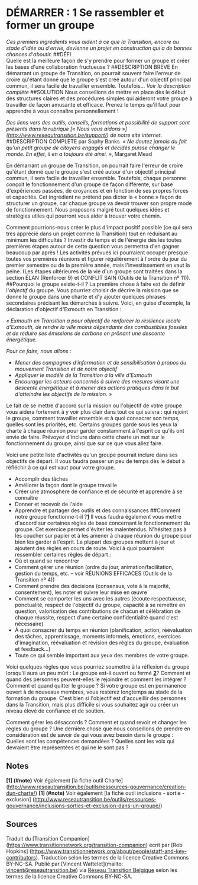# DÉMARRER : 1 Se rassembler et former un groupe
*Ces premiers ingrédients vous aident à ce que la Transition, encore au stade d'idée ou d'envie, devienne un projet en construction qui a de bonnes chances d'aboutir.* 
##DÉFI	
Quelle est la meilleure façon de s'y prendre pour former un groupe et créer les bases d'une collaboration fructueuse ?
##DESCRIPTION BREVE
En démarrant un groupe de Transition, on pourrait souvent faire l'erreur de croire qu'étant donné que le groupe s'est créé autour d'un objectif principal commun, il sera facile de travailler ensemble. Toutefois... 
*Voir la description complète*
##SOLUTION
Nous conseillons de mettre en place  dès le début des structures claires et des procédures simples qui aideront votre groupe à travailler de façon amusante et efficace. Prenez le temps qu'il faut pour apprendre à vous connaître personnellement !

*Des liens vers des outils, conseils, formations et possibilité de support sont présents dans la rubrique [« Nous vous aidons »] (http://www.reseautransition.be/support/) de notre site internet.* 
##DESCRIPTION COMPLETE par Sophy Banks 
*« Ne doutez jamais du fait qu'un petit groupe de citoyens engagés et décidés puisse changer le monde. En effet, il en a toujours été ainsi. »*, Margaret Mead

En démarrant un groupe de Transition, on pourrait faire l'erreur de croire qu'étant donné que le groupe s'est créé autour d'un objectif principal commun, il sera facile de travailler ensemble. Toutefois, chaque personne conçoit le fonctionnement d'un groupe de façon différente, sur base d'expériences passées, de croyances et en fonction de ses propres forces et capacités. Cet ingrédient ne prétend pas dicter la « bonne » façon de structurer un groupe, car chaque groupe va devoir trouver son propre mode de fonctionnement. Nous proposons malgré tout quelques idées et stratégies utiles qui pourront vous aider à trouver votre chemin. 

Comment pourrions-nous créer le plus d'impact positif possible (ce qui sera très apprécié dans un projet comme la Transition) tout en réduisant au minimum les difficultés ? Investir du temps et de l'énergie dès les toutes premières étapes autour de cette question vous permettra d'en gagner beaucoup par après ! Les activités prévues ici pourraient occuper presque toutes vos premières réunions et figurer régulièrement à l'ordre du jour du premier semestre ou de la première année, mais l'investissement en vaut la peine. (Les étapes ultérieures de la vie d'un groupe sont traitées dans la section ÉLAN (Renforcer 9) et CONFLIT SAIN (Outils de la Transition nº 11)).
##Pourquoi le groupe existe-t-il ?
La première chose à faire est de définir l'*objectif* du groupe. Vous pourriez choisir de décrire la mission que se donne le groupe dans une charte et d'y ajouter quelques phrases secondaires précisant les démarches à suivre. Voici, en guise d'exemple, la déclaration d'objectif d'Exmouth en Transition :

*« Exmouth en Transition a pour objectif de renforcer la résilience locale d'Exmouth, de rendre la ville moins dépendante des combustibles fossiles et de réduire ses émissions de carbone en prônant une descente énergétique.* 

*Pour ce faire, nous allons :*
- *Mener des campagnes d'information et de sensibilisation à propos du mouvement Transition et de notre objectif*
- *Appliquer le modèle de la Transition à la ville d'Exmouth*
- *Encourager les acteurs concernés à suivre des mesures visant une descente énergétique et à mener des actions pratiques dans le but d'atteindre les objectifs de la mission. »*

Le fait de se mettre d'accord sur la mission ou l'objectif de votre groupe vous aidera fortement à y voir plus clair dans tout ce qui suivra : qui rejoint le groupe, comment travailler ensemble et à quoi consacrer son temps, quelles sont les priorités, etc. Certains groupes garde sous les yeux la charte à chaque réunion pour garder constamment à l'esprit ce qu'ils ont envie de faire. Prévoyez d'inclure dans cette charte un mot sur le fonctionnement du groupe, ainsi que sur ce que vous allez faire. 

Voici une petite liste d'activités qu'un groupe pourrait inclure dans ses objectifs de départ. Il vous faudra passer un peu de temps dès le début à réfléchir à ce qui est vaut pour votre groupe.

- Accomplir des tâches
- Améliorer la façon dont le groupe travaille
- Créer une atmosphère de confiance et de sécurité et apprendre à se connaître
- Donner et recevoir de l'aide
- Apprendre et partager des outils et des connaissances
##Comment notre groupe fonctionne-t-il ?**[1](#note)**
Il vous faudra également vous mettre d'accord sur certaines règles de base concernant le fonctionnement du groupe. Cet exercice permet d'éviter les malentendus. N'hésitez pas à les coucher sur papier et à les amener à chaque réunion du groupe pour bien les garder à l'esprit. La plupart des groupes mettent à jour et ajoutent des règles en cours de route. Voici à quoi pourraient ressembler certaines règles de départ :
- Où et quand se rencontrer
- Comment gérer une réunion (ordre du jour, animation/facilitation, gestion du temps, etc. – voir RÉUNIONS EFFICACES (Outils de la Transition nº 4))
- Comment prendre des décisions (consensus, vote à la majorité, consentement), les noter et suivre leur mise en œuvre
- Comment se comporter les uns avec les autres (écoute respectueuse, ponctualité, respect de l'objectif du groupe, capacité à se remettre en question, valorisation des contributions de chacun et célébration de chaque réussite, respect d'une certaine confidentialité quand c'est nécessaire)
- À quoi consacrer du temps en réunion (planification, action, réévaluation des tâches, apprentissage, moments informels, émotions, exercices d'imagination, réévaluation et révision des règles du groupe, évaluation et feedback...)
- Toute ce qui semble important aux yeux des membres de votre groupe.

Voici quelques règles que vous pourriez soumettre à la réflexion du groupe lorsqu'il aura un peu mûri :
Le groupe est-il ouvert ou fermé **[2](#note)**? Comment et quand des personnes peuvent-elles le rejoindre et comment les intégrer ? Comment et quand quitter le groupe ? Si votre groupe est en permanence ouvert à de nouveaux membres, vous resterez longtemps au stade de la formation du groupe. C'est bien si l'objectif est d'accueillir des personnes dans la Transition, mais plus difficile si vous souhaitez agir ou créer un niveau élevé de confiance et de soutien. 

Comment gérer les désaccords ?
Comment et quand revoir et changer les règles du groupe ? Une dernière chose  que nous conseillons de prendre en considération est de savoir de qui vous avez besoin dans le groupe :  Quelles sont les compétences demandées ? Quelles sont les voix qui devraient être représentées et qui ne le sont pas ?
## Notes
**[1] (#note)** Voir également [la fiche outil Charte] (http://www.reseautransition.be/outils/ressources-gouvernance/creation-dun-charte/)
**[1] (#note)** Voir également [la fiche outil inclusions - sortie - exclusion] (http://www.reseautransition.be/outils/ressources-gouvernance/inclusions-sorties-et-exclusion-dans-un-groupe/)
## Sources
Traduit du [Transition Companion] (https://www.transitionnetwork.org/transition-companion) écrit par [Rob Hopkins] (https://www.transitionnetwork.org/about/people/staff-and-key-contributors). Traduction selon les termes de la licence Creative Commons BY-NC-SA.
Publié par [Vincent Wattelet](mailto: vincent@reseautransition.be) via [Réseau Transition Belgique]( http://www.reseautransition.be/) selon les termes de la licence Creative Commons BY-NC-SA.

